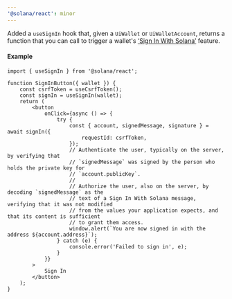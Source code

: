 ```yaml
---
'@solana/react': minor
---
```


Added a `useSignIn` hook that, given a `UiWallet` or `UiWalletAccount`, returns a function that you can call to trigger a wallet's [&lsquo;Sign In With Solana&rsquo;](https://phantom.app/learn/developers/sign-in-with-solana) feature.

#### Example

```tsx
import { useSignIn } from '@solana/react';

function SignInButton({ wallet }) {
    const csrfToken = useCsrfToken();
    const signIn = useSignIn(wallet);
    return (
        <button
            onClick={async () => {
                try {
                    const { account, signedMessage, signature } = await signIn({
                        requestId: csrfToken,
                    });
                    // Authenticate the user, typically on the server, by verifying that
                    // `signedMessage` was signed by the person who holds the private key for
                    // `account.publicKey`.
                    //
                    // Authorize the user, also on the server, by decoding `signedMessage` as the 
                    // text of a Sign In With Solana message, verifying that it was not modified 
                    // from the values your application expects, and that its content is sufficient
                    // to grant them access.
                    window.alert(`You are now signed in with the address ${account.address}`);
                } catch (e) {
                    console.error('Failed to sign in', e);
                }
            }}
        >
            Sign In
        </button>
    );
}
```
